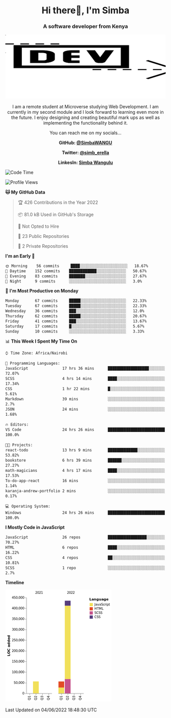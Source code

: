 
<h1 align="center"> Hi there👋, I'm Simba</h1>
<h3 align="center">A software developer from Kenya</h3>

<img src="/arrow-svgrepo-com.svg" margin="auto" width="100%" height="200px">


<p align="center">I am a remote student at Microverse studying Web Development. I am currently in my second module and I look forward to learning even more in the future. I enjoy designing and creating beautiful mark ups as well as implementing the functionality behind it.</p>

<p align="center">You can reach me on my socials... </p>

<div align="center">

__<p>  GitHub: [@SimbaWANGU](https://github.com/SimbaWANGU)__  </p>
__<p> Twitter: [@simb_erella](https://twitter.com/simb_erella)__ </p>
__<p> LinkesIn: [Simba Wangulu](https://www.linkedin.com/in/simba-wangulu/)__ </p>

</div>

<!--START_SECTION:waka-->
![Code Time](http://img.shields.io/badge/Code%20Time-67%20hrs%204%20mins-blue)

![Profile Views](http://img.shields.io/badge/Profile%20Views-0-blue)

**🐱 My GitHub Data** 

> 🏆 426 Contributions in the Year 2022
 > 
> 📦 81.0 kB Used in GitHub's Storage 
 > 
> 🚫 Not Opted to Hire
 > 
> 📜 23 Public Repositories 
 > 
> 🔑 2 Private Repositories  
 > 
**I'm an Early 🐤** 

```text
🌞 Morning    56 commits     ████░░░░░░░░░░░░░░░░░░░░░   18.67% 
🌆 Daytime    152 commits    ████████████░░░░░░░░░░░░░   50.67% 
🌃 Evening    83 commits     ███████░░░░░░░░░░░░░░░░░░   27.67% 
🌙 Night      9 commits      ░░░░░░░░░░░░░░░░░░░░░░░░░   3.0%

```
📅 **I'm Most Productive on Monday** 

```text
Monday       67 commits     █████░░░░░░░░░░░░░░░░░░░░   22.33% 
Tuesday      67 commits     █████░░░░░░░░░░░░░░░░░░░░   22.33% 
Wednesday    36 commits     ███░░░░░░░░░░░░░░░░░░░░░░   12.0% 
Thursday     62 commits     █████░░░░░░░░░░░░░░░░░░░░   20.67% 
Friday       41 commits     ███░░░░░░░░░░░░░░░░░░░░░░   13.67% 
Saturday     17 commits     █░░░░░░░░░░░░░░░░░░░░░░░░   5.67% 
Sunday       10 commits     ░░░░░░░░░░░░░░░░░░░░░░░░░   3.33%

```


📊 **This Week I Spent My Time On** 

```text
⌚︎ Time Zone: Africa/Nairobi

💬 Programming Languages: 
JavaScript               17 hrs 36 mins      ██████████████████░░░░░░░   72.07% 
SCSS                     4 hrs 14 mins       ████░░░░░░░░░░░░░░░░░░░░░   17.34% 
CSS                      1 hr 22 mins        █░░░░░░░░░░░░░░░░░░░░░░░░   5.61% 
Markdown                 39 mins             ░░░░░░░░░░░░░░░░░░░░░░░░░   2.7% 
JSON                     24 mins             ░░░░░░░░░░░░░░░░░░░░░░░░░   1.68%

🔥 Editors: 
VS Code                  24 hrs 26 mins      █████████████████████████   100.0%

🐱‍💻 Projects: 
react-todo               13 hrs 9 mins       █████████████░░░░░░░░░░░░   53.82% 
bookstore                6 hrs 39 mins       ██████░░░░░░░░░░░░░░░░░░░   27.27% 
math-magicians           4 hrs 17 mins       ████░░░░░░░░░░░░░░░░░░░░░   17.53% 
To-do-app-react          16 mins             ░░░░░░░░░░░░░░░░░░░░░░░░░   1.14% 
karanja-andrew-portfolio 2 mins              ░░░░░░░░░░░░░░░░░░░░░░░░░   0.17%

💻 Operating System: 
Windows                  24 hrs 26 mins      █████████████████████████   100.0%

```

**I Mostly Code in JavaScript** 

```text
JavaScript               26 repos            █████████████████░░░░░░░░   70.27% 
HTML                     6 repos             ████░░░░░░░░░░░░░░░░░░░░░   16.22% 
CSS                      4 repos             ██░░░░░░░░░░░░░░░░░░░░░░░   10.81% 
SCSS                     1 repo              ░░░░░░░░░░░░░░░░░░░░░░░░░   2.7%

```


**Timeline**

![Chart not found](https://raw.githubusercontent.com/SimbaWANGU/SimbaWANGU/main/charts/bar_graph.png) 


 Last Updated on 04/06/2022 18:48:30 UTC
<!--END_SECTION:waka-->

<!--
**SimbaWANGU/SimbaWANGU** is a ✨ _special_ ✨ repository because its `README.md` (this file) appears on your GitHub profile.

Here are some ideas to get you started:

- 🔭 I’m currently working on ...
- 🌱 I’m currently learning ...
- 👯 I’m looking to collaborate on ...
- 🤔 I’m looking for help with ...
- 💬 Ask me about ...
- 📫 How to reach me: ...
- 😄 Pronouns: ...
- ⚡ Fun fact: ...
-->

